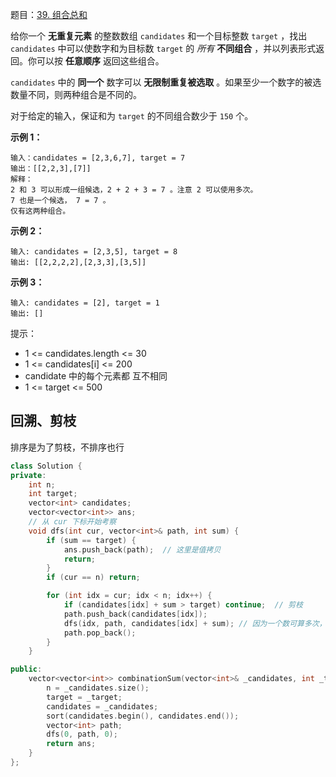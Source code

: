 题目：[39. 组合总和](https://leetcode.cn/problems/combination-sum/)

给你一个 **无重复元素** 的整数数组 `candidates` 和一个目标整数 `target` ，找出 `candidates` 中可以使数字和为目标数 `target` 的 *所有* **不同组合** ，并以列表形式返回。你可以按 **任意顺序** 返回这些组合。

`candidates` 中的 **同一个** 数字可以 **无限制重复被选取** 。如果至少一个数字的被选数量不同，则两种组合是不同的。

对于给定的输入，保证和为 `target` 的不同组合数少于 `150` 个。

**示例 1：**

```
输入：candidates = [2,3,6,7], target = 7
输出：[[2,2,3],[7]]
解释：
2 和 3 可以形成一组候选，2 + 2 + 3 = 7 。注意 2 可以使用多次。
7 也是一个候选， 7 = 7 。
仅有这两种组合。
```

**示例 2：**

```
输入: candidates = [2,3,5], target = 8
输出: [[2,2,2,2],[2,3,3],[3,5]]
```

**示例 3：**

```
输入: candidates = [2], target = 1
输出: []
```

提示：

- 1 <= candidates.length <= 30
- 1 <= candidates[i] <= 200
- candidate 中的每个元素都 互不相同
- 1 <= target <= 500



## 回溯、剪枝

排序是为了剪枝，不排序也行

```cpp
class Solution {
private:
    int n;
    int target;
    vector<int> candidates;
    vector<vector<int>> ans;
    // 从 cur 下标开始考察
    void dfs(int cur, vector<int>& path, int sum) {
        if (sum == target) {
            ans.push_back(path);  // 这里是值拷贝
            return;
        }
        if (cur == n) return;

        for (int idx = cur; idx < n; idx++) {
            if (candidates[idx] + sum > target) continue;  // 剪枝
            path.push_back(candidates[idx]);
            dfs(idx, path, candidates[idx] + sum); // 因为一个数可算多次，所以idx不加一，下轮dfs还要考察
            path.pop_back();
        }
    }

public:
    vector<vector<int>> combinationSum(vector<int>& _candidates, int _target) {
        n = _candidates.size();
        target = _target;
        candidates = _candidates;
        sort(candidates.begin(), candidates.end());
        vector<int> path;
        dfs(0, path, 0);
        return ans;
    }
};
```


